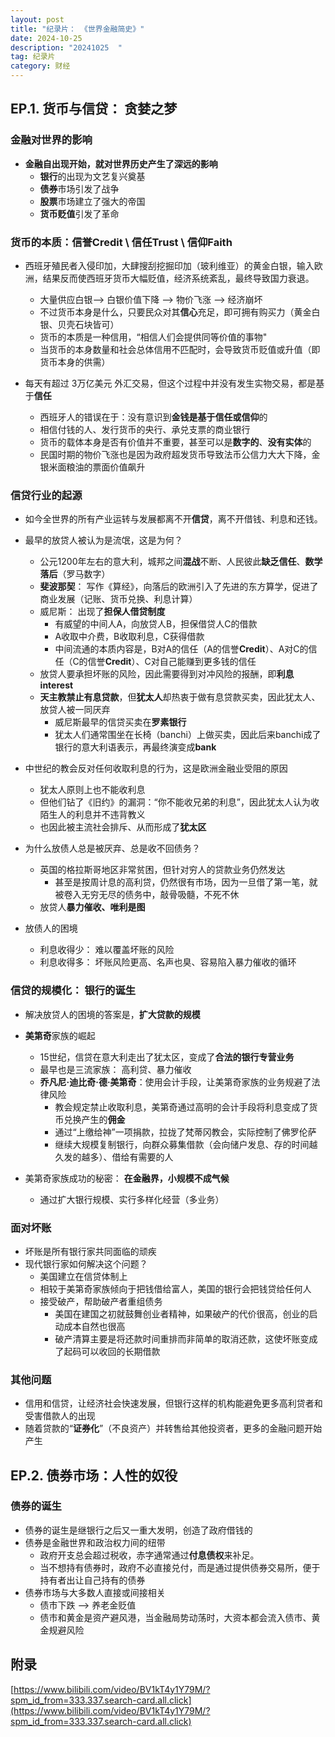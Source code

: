 ```yaml
---
layout: post
title: "纪录片： 《世界金融简史》"
date: 2024-10-25
description: "20241025  "
tag: 纪录片
category: 财经
---
```


## EP.1. 货币与信贷： 贪婪之梦

### 金融对世界的影响 
+ **金融自出现开始，就对世界历史产生了深远的影响**
	- **银行**的出现为文艺复兴奠基
	- **债券**市场引发了战争
	- **股票**市场建立了强大的帝国
	- **货币贬值**引发了革命


### 货币的本质：信誉Credit \ 信任Trust \ 信仰Faith
+ 西班牙殖民者入侵印加，大肆搜刮挖掘印加（玻利维亚）的黄金白银，输入欧洲，结果反而使西班牙货币大幅贬值，经济系统紊乱，最终导致国力衰退。
	- 大量供应白银--> 白银价值下降 --> 物价飞涨 --> 经济崩坏
	- 不过货币本身是什么，只要民众对其**信心**充足，即可拥有购买力（黄金白银、贝壳石块皆可）
	- 货币的本质是一种信用，“相信人们会提供同等价值的事物"
	- 当货币的本身数量和社会总体信用不匹配时，会导致货币贬值或升值（即货币本身的供需） 


+ 每天有超过 3万亿美元 外汇交易，但这个过程中并没有发生实物交易，都是基于**信任**
	- 西班牙人的错误在于：没有意识到**金钱是基于信任或信仰**的
	- 相信付钱的人、发行货币的央行、承兑支票的商业银行
	- 货币的载体本身是否有价值并不重要，甚至可以是**数字的**、**没有实体**的
	- 民国时期的物价飞涨也是因为政府超发货币导致法币公信力大大下降，金银米面粮油的票面价值飙升


### 信贷行业的起源
+ 如今全世界的所有产业运转与发展都离不开**信贷**，离不开借钱、利息和还钱。


+ 最早的放贷人被认为是流氓，这是为何？
	- 公元1200年左右的意大利，城邦之间**混战**不断、人民彼此**缺乏信任**、**数学落后**（罗马数字）
	- **斐波那契**： 写作《算经》，向落后的欧洲引入了先进的东方算学，促进了商业发展（记账、货币兑换、利息计算） 
	- 威尼斯： 出现了**担保人借贷制度**
		* 有威望的中间人A，向放贷人B，担保借贷人C的借款
		* A收取中介费，B收取利息，C获得借款
		* 中间流通的本质内容是，B对A的信任（A的信誉**Credit**）、A对C的信任（C的信誉**Credit**）、C对自己能赚到更多钱的信任
	- 放贷人要承担坏账的风险，因此需要得到对冲风险的报酬，即**利息interest**
	- **天主教禁止有息贷款**，但**犹太人**却热衷于做有息贷款买卖，因此犹太人、放贷人被一同厌弃
		* 威尼斯最早的信贷买卖在**罗素银行**
		* 犹太人们通常围坐在长椅（banchi）上做买卖，因此后来banchi成了银行的意大利语表示，再最终演变成**bank**
+ 中世纪的教会反对任何收取利息的行为，这是欧洲金融业受阻的原因
	- 犹太人原则上也不能收利息
	- 但他们钻了《旧约》的漏洞：“你不能收兄弟的利息”，因此犹太人认为收陌生人的利息并不违背教义
	- 也因此被主流社会排斥、从而形成了**犹太区**


+ 为什么放债人总是被厌弃、总是收不回债务？
	- 英国的格拉斯哥地区非常贫困，但针对穷人的贷款业务仍然发达
		* 甚至是按周计息的高利贷，仍然很有市场，因为一旦借了第一笔，就被卷入无穷无尽的债务中，敲骨吸髓，不死不休
	- 放贷人**暴力催收、唯利是图**


+ 放债人的困境
	- 利息收得少： 难以覆盖坏账的风险
	- 利息收得多： 坏账风险更高、名声也臭、容易陷入暴力催收的循环


### 信贷的规模化： 银行的诞生
+ 解决放贷人的困境的答案是，**扩大贷款的规模**
+ **美第奇**家族的崛起
	- 15世纪，信贷在意大利走出了犹太区，变成了**合法的银行专营业务**
	- 最早也是三流家族： 高利贷、暴力催收
	- **乔凡尼·迪比奇·德·美第奇**：使用会计手段，让美第奇家族的业务规避了法律风险
		* 教会规定禁止收取利息，美第奇通过高明的会计手段将利息变成了货币兑换产生的**佣金**
		* 通过“上缴给神”一项捐款，拉拢了梵蒂冈教会，实际控制了佛罗伦萨
		* 继续大规模复制银行，向群众募集借款（会向储户发息、存的时间越久发的越多）、借给有需要的人


+ 美第奇家族成功的秘密： **在金融界，小规模不成气候**
	- 通过扩大银行规模、实行多样化经营（多业务）


### 面对坏账
+ 坏账是所有银行家共同面临的顽疾
+ 现代银行家如何解决这个问题？
	- 美国建立在信贷体制上
	- 相较于美第奇家族倾向于把钱借给富人，美国的银行会把钱贷给任何人
	- 接受破产，帮助破产者重组债务
		* 美国在建国之初就鼓舞创业者精神，如果破产的代价很高，创业的启动成本自然也很高
		* 破产清算主要是将还款时间重排而非简单的取消还款，这使坏账变成了起码可以收回的长期借款


### 其他问题
+ 信用和信贷，让经济社会快速发展，但银行这样的机构能避免更多高利贷者和受害借款人的出现
+ 随着贷款的“**证券化**”（不良资产）并转售给其他投资者，更多的金融问题开始产生


## EP.2. 债券市场：人性的奴役

### 债券的诞生
+ 债券的诞生是继银行之后又一重大发明，创造了政府借钱的
+ 债券是金融世界和政治权力间的纽带
	- 政府开支总会超过税收，赤字通常通过**付息债权**来补足。
	- 当不想持有债券时，政府不必直接兑付，而是通过提供债券交易所，便于持有者出让自己持有的债券
+ 债券市场与大多数人直接或间接相关
	- 债市下跌 --> 养老金贬值
	- 债市和黄金是资产避风港，当金融局势动荡时，大资本都会流入债市、黄金规避风险



## 附录
[https://www.bilibili.com/video/BV1kT4y1Y79M/?spm_id_from=333.337.search-card.all.click](https://www.bilibili.com/video/BV1kT4y1Y79M/?spm_id_from=333.337.search-card.all.click)












